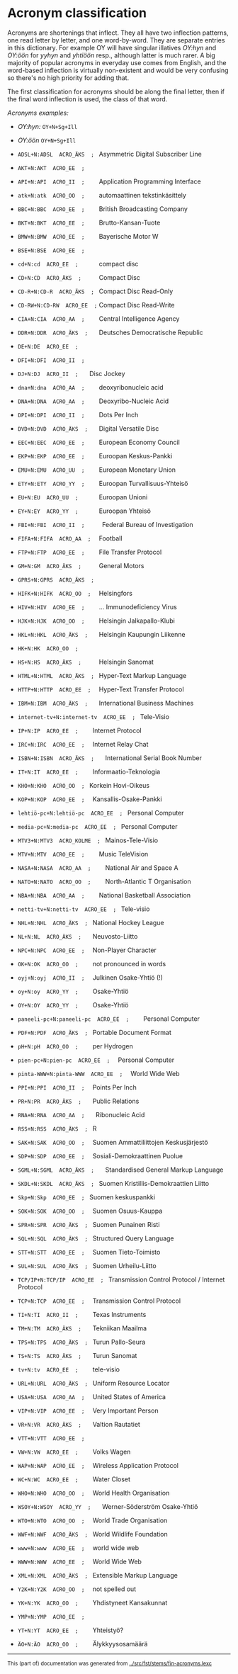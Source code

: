 # Acronym classification
Acronyms are shortenings that inflect. They all have two inflection
patterns, one read letter by letter, and one word-by-word. They are separate
entries in this dictionary. For example OY will have singular illatives
_OY:hyn_ and _OY:öön_ for _yyhyn_ and _yhtiöön_ resp., although latter is
much rarer.
A big majority of popular acronyms in everyday use comes from English, and
the word-based inflection is virtually non-existent and would be very
confusing so there's no high priority for adding that.

The first classification for acronyms should be along the final letter, then
if the final word inflection is used, the class of that word.

*Acronyms examples:*
* *OY:hyn:* `OY+N+Sg+Ill`
* *OY:öön* `OY+N+Sg+Ill`


 * `ADSL+N:ADSL  ACRO_ÄKS  ; ` Asymmetric Digital Subscriber Line
 * `AKT+N:AKT  ACRO_EE  ;    `
 * `API+N:API  ACRO_II  ;    ` Application Programming Interface
 * `atk+N:atk  ACRO_OO  ;    ` automaattinen tekstinkäsittely
 * `BBC+N:BBC  ACRO_EE  ;    ` British Broadcasting Company
 * `BKT+N:BKT  ACRO_EE  ;    ` Brutto-Kansan-Tuote
 * `BMW+N:BMW  ACRO_EE  ;    ` Bayerische Motor W
 * `BSE+N:BSE  ACRO_EE  ;    ` 
 * `cd+N:cd  ACRO_EE  ;      ` compact disc
 * `CD+N:CD  ACRO_ÄKS  ;     ` Compact Disc
 * `CD-R+N:CD-R  ACRO_ÄKS  ; ` Compact Disc Read-Only
 * `CD-RW+N:CD-RW  ACRO_EE  ;` Compact Disc Read-Write
 * `CIA+N:CIA  ACRO_AA  ;    ` Central Intelligence Agency
 * `DDR+N:DDR  ACRO_ÄKS  ;   ` Deutsches Democratische Republic
 * `DE+N:DE  ACRO_EE  ;      ` 
 * `DFI+N:DFI  ACRO_II  ;    `
 * `DJ+N:DJ  ACRO_II  ;   ` Disc Jockey
 * `dna+N:dna  ACRO_AA  ;    ` deoxyribonucleic acid
 * `DNA+N:DNA  ACRO_AA  ;    ` Deoxyribo-Nucleic Acid
 * `DPI+N:DPI  ACRO_II  ;    ` Dots Per Inch
 * `DVD+N:DVD  ACRO_ÄKS  ;   ` Digital Versatile Disc
 * `EEC+N:EEC  ACRO_EE  ;    ` European Economy Council
 * `EKP+N:EKP  ACRO_EE  ;    ` Euroopan Keskus-Pankki
 * `EMU+N:EMU  ACRO_UU  ;    ` European Monetary Union
 * `ETY+N:ETY  ACRO_YY  ;    ` Euroopan Turvallisuus-Yhteisö
 * `EU+N:EU  ACRO_UU  ;      ` Euroopan Unioni
 * `EY+N:EY  ACRO_YY  ;      ` Euroopan Yhteisö
 * `FBI+N:FBI  ACRO_II  ;     ` Federal Bureau of Investigation
 * `FIFA+N:FIFA  ACRO_AA  ;  ` Football
 * `FTP+N:FTP  ACRO_EE  ;    ` File Transfer Protocol
 * `GM+N:GM  ACRO_ÄKS  ;     ` General Motors
 * `GPRS+N:GPRS  ACRO_ÄKS  ; ` 
 * `HIFK+N:HIFK  ACRO_OO  ;  ` Helsingfors 
 * `HIV+N:HIV  ACRO_EE  ;    ` ... Immunodeficiency Virus
 * `HJK+N:HJK  ACRO_OO  ;    ` Helsingin Jalkapallo-Klubi
 * `HKL+N:HKL  ACRO_ÄKS  ;   ` Helsingin Kaupungin Liikenne
 * `HK+N:HK  ACRO_OO  ;      ` 
 * `HS+N:HS  ACRO_ÄKS  ;     ` Helsingin Sanomat
 * `HTML+N:HTML  ACRO_ÄKS  ; ` Hyper-Text Markup Language
 * `HTTP+N:HTTP  ACRO_EE  ;  ` Hyper-Text Transfer Protocol
 * `IBM+N:IBM  ACRO_ÄKS  ;   ` International Business Machines
 * `internet-tv+N:internet-tv  ACRO_EE  ; ` Tele-Visio
 * `IP+N:IP  ACRO_EE  ;    ` Internet Protocol
 * `IRC+N:IRC  ACRO_EE  ;  ` Internet Relay Chat
 * `ISBN+N:ISBN  ACRO_ÄKS  ;   ` International Serial Book Number
 * `IT+N:IT  ACRO_EE  ;    ` Informaatio-Teknologia
 * `KHO+N:KHO  ACRO_OO  ; ` Korkein Hovi-Oikeus
 * `KOP+N:KOP  ACRO_EE  ;  ` Kansallis-Osake-Pankki
 * `lehtiö-pc+N:lehtiö-pc  ACRO_EE  ; ` Personal Computer
 * `media-pc+N:media-pc  ACRO_EE  ; ` Personal Computer
 * `MTV3+N:MTV3  ACRO_KOLME  ; ` Mainos-Tele-Visio
 * `MTV+N:MTV  ACRO_EE  ;    ` Music TeleVision
 * `NASA+N:NASA  ACRO_AA  ;    ` National Air and Space A
 * `NATO+N:NATO  ACRO_OO  ;    ` North-Atlantic T Organisation
 * `NBA+N:NBA  ACRO_AA  ;    ` National Basketball Association
 * `netti-tv+N:netti-tv  ACRO_EE  ; ` Tele-visio
 * `NHL+N:NHL  ACRO_ÄKS  ; ` National Hockey League
 * `NL+N:NL  ACRO_ÄKS  ;   ` Neuvosto-Liitto
 * `NPC+N:NPC  ACRO_EE  ;  ` Non-Player Character
 * `OK+N:OK  ACRO_OO  ;    ` not pronounced in words
 * `oyj+N:oyj  ACRO_II  ;  ` Julkinen Osake-Yhtiö (!)
 * `oy+N:oy  ACRO_YY  ;    ` Osake-Yhtiö
 * `OY+N:OY  ACRO_YY  ;    ` Osake-Yhtiö
 * `paneeli-pc+N:paneeli-pc  ACRO_EE  ;    ` Personal Computer
 * `PDF+N:PDF  ACRO_ÄKS  ; ` Portable Document Format
 * `pH+N:pH  ACRO_OO  ;    ` per Hydrogen
 * `pien-pc+N:pien-pc  ACRO_EE  ;  ` Personal Computer
 * `pinta-WWW+N:pinta-WWW  ACRO_EE  ;  ` World Wide Web
 * `PPI+N:PPI  ACRO_II  ;  ` Points Per Inch
 * `PR+N:PR  ACRO_ÄKS  ;   ` Public Relations
 * `RNA+N:RNA  ACRO_AA  ;   ` Ribonucleic Acid
 * `RSS+N:RSS  ACRO_ÄKS  ; ` R
 * `SAK+N:SAK  ACRO_OO  ;  ` Suomen Ammattiliittojen Keskusjärjestö
 * `SDP+N:SDP  ACRO_EE  ;  ` Sosiali-Demokraattinen Puolue 
 * `SGML+N:SGML  ACRO_ÄKS  ;   ` Standardised General Markup Language
 * `SKDL+N:SKDL  ACRO_ÄKS  ; ` Suomen Kristillis-Demokraattien Liitto
 * `Skp+N:Skp  ACRO_EE  ; ` Suomen keskuspankki
 * `SOK+N:SOK  ACRO_OO  ;  ` Suomen Osuus-Kauppa
 * `SPR+N:SPR  ACRO_ÄKS  ; ` Suomen Punainen Risti
 * `SQL+N:SQL  ACRO_ÄKS  ; ` Structured Query Language
 * `STT+N:STT  ACRO_EE  ;  ` Suomen Tieto-Toimisto
 * `SUL+N:SUL  ACRO_ÄKS  ; ` Suomen Urheilu-Liitto
 * `TCP/IP+N:TCP/IP  ACRO_EE  ; ` Transmission Control Protocol / Internet Protocol
 * `TCP+N:TCP  ACRO_EE  ;  ` Transmission Control Protocol
 * `TI+N:TI  ACRO_II  ;    ` Texas Instruments
 * `TM+N:TM  ACRO_ÄKS  ;   ` Tekniikan Maailma
 * `TPS+N:TPS  ACRO_ÄKS  ; ` Turun Pallo-Seura
 * `TS+N:TS  ACRO_ÄKS  ;   ` Turun Sanomat
 * `tv+N:tv  ACRO_EE  ;    ` tele-visio
 * `URL+N:URL  ACRO_ÄKS  ; ` Uniform Resource Locator
 * `USA+N:USA  ACRO_AA  ;  ` United States of America
 * `VIP+N:VIP  ACRO_EE  ;  ` Very Important Person
 * `VR+N:VR  ACRO_ÄKS  ;   ` Valtion Rautatiet
 * `VTT+N:VTT  ACRO_EE  ;  ` 
 * `VW+N:VW  ACRO_EE  ;    ` Volks Wagen
 * `WAP+N:WAP  ACRO_EE  ;  ` Wireless Application Protocol
 * `WC+N:WC  ACRO_EE  ;    ` Water Closet
 * `WHO+N:WHO  ACRO_OO  ;  ` World Health Organisation
 * `WSOY+N:WSOY  ACRO_YY  ;   ` Werner-Söderström Osake-Yhtiö
 * `WTO+N:WTO  ACRO_OO  ;  ` World Trade Organisation
 * `WWF+N:WWF  ACRO_ÄKS  ; ` World Wildlife Foundation
 * `www+N:www  ACRO_EE  ;  ` world wide web
 * `WWW+N:WWW  ACRO_EE  ;  ` World Wide Web
 * `XML+N:XML  ACRO_ÄKS  ; ` Extensible Markup Language
 * `Y2K+N:Y2K  ACRO_OO  ;  ` not spelled out
 * `YK+N:YK  ACRO_OO  ;    ` Yhdistyneet Kansakunnat
 * `YMP+N:YMP  ACRO_EE  ;  ` 
 * `YT+N:YT  ACRO_EE  ;    ` Yhteistyö?
 * `ÄO+N:ÄO  ACRO_OO  ;    ` Älykkyysosamäärä

















































































































































































* * *
<small>This (part of) documentation was generated from [../src/fst/stems/fin-acronyms.lexc](http://github.com/giellalt/lang-fin/blob/main/../src/fst/stems/fin-acronyms.lexc)</small>